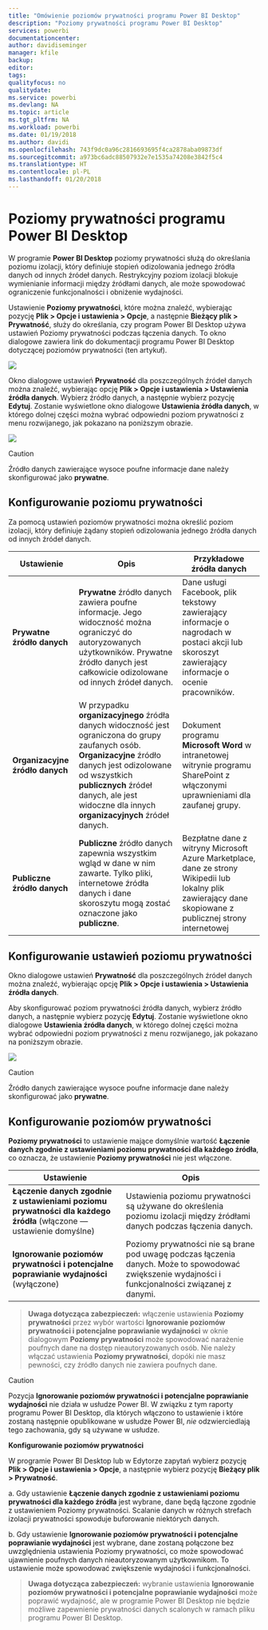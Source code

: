 ```yaml
---
title: "Omówienie poziomów prywatności programu Power BI Desktop"
description: "Poziomy prywatności programu Power BI Desktop"
services: powerbi
documentationcenter: 
author: davidiseminger
manager: kfile
backup: 
editor: 
tags: 
qualityfocus: no
qualitydate: 
ms.service: powerbi
ms.devlang: NA
ms.topic: article
ms.tgt_pltfrm: NA
ms.workload: powerbi
ms.date: 01/19/2018
ms.author: davidi
ms.openlocfilehash: 743f9dc0a96c2816693695f4ca2878aba09873df
ms.sourcegitcommit: a973bc6adc88507932e7e1535a74208e3842f5c4
ms.translationtype: HT
ms.contentlocale: pl-PL
ms.lasthandoff: 01/20/2018
---
```

# <a name="power-bi-desktop-privacy-levels"></a>Poziomy prywatności programu Power BI Desktop
W programie **Power BI Desktop** poziomy prywatności służą do określania poziomu izolacji, który definiuje stopień odizolowania jednego źródła danych od innych źródeł danych. Restrykcyjny poziom izolacji blokuje wymienianie informacji między źródłami danych, ale może spowodować ograniczenie funkcjonalności i obniżenie wydajności.

Ustawienie **Poziomy prywatności**, które można znaleźć, wybierając pozycję **Plik > Opcje i ustawienia > Opcje**, a następnie **Bieżący plik > Prywatność**, służy do określania, czy program Power BI Desktop używa ustawień Poziomy prywatności podczas łączenia danych. To okno dialogowe zawiera link do dokumentacji programu Power BI Desktop dotyczącej poziomów prywatności (ten artykuł).

![](media/desktop-privacy-levels/desktop_privacylevels1.png)

 Okno dialogowe ustawień **Prywatność** dla poszczególnych źródeł danych można znaleźć, wybierając opcję **Plik > Opcje i ustawienia > Ustawienia źródła danych**. Wybierz źródło danych, a następnie wybierz pozycję **Edytuj**. Zostanie wyświetlone okno dialogowe **Ustawienia źródła danych**, w którego dolnej części można wybrać odpowiedni poziom prywatności z menu rozwijanego, jak pokazano na poniższym obrazie.

 ![](media/desktop-privacy-levels/desktop_privacylevels2.png)

> [!CAUTION]
> Źródło danych zawierające wysoce poufne informacje dane należy skonfigurować jako **prywatne**.
> 
> 

## <a name="configure-a-privacy-level"></a>Konfigurowanie poziomu prywatności
Za pomocą ustawień poziomów prywatności można określić poziom izolacji, który definiuje żądany stopień odizolowania jednego źródła danych od innych źródeł danych.

| Ustawienie | Opis | Przykładowe źródła danych |
| --- | --- | --- |
| **Prywatne źródło danych** |**Prywatne** źródło danych zawiera poufne informacje. Jego widoczność można ograniczyć do autoryzowanych użytkowników. Prywatne źródło danych jest całkowicie odizolowane od innych źródeł danych. |Dane usługi Facebook, plik tekstowy zawierający informacje o nagrodach w postaci akcji lub skoroszyt zawierający informacje o ocenie pracowników. |
| **Organizacyjne źródło danych** |W przypadku **organizacyjnego** źródła danych widoczność jest ograniczona do grupy zaufanych osób. **Organizacyjne** źródło danych jest odizolowane od wszystkich **publicznych** źródeł danych, ale jest widoczne dla innych **organizacyjnych** źródeł danych. |Dokument programu **Microsoft Word** w intranetowej witrynie programu SharePoint z włączonymi uprawnieniami dla zaufanej grupy. |
| **Publiczne źródło danych** |**Publiczne** źródło danych zapewnia wszystkim wgląd w dane w nim zawarte. Tylko pliki, internetowe źródła danych i dane skoroszytu mogą zostać oznaczone jako **publiczne**. |Bezpłatne dane z witryny Microsoft Azure Marketplace, dane ze strony Wikipedii lub lokalny plik zawierający dane skopiowane z publicznej strony internetowej |

## <a name="configure-privacy-level-settings"></a>Konfigurowanie ustawień poziomu prywatności
Okno dialogowe ustawień **Prywatność** dla poszczególnych źródeł danych można znaleźć, wybierając opcję **Plik > Opcje i ustawienia > Ustawienia źródła danych**.

Aby skonfigurować poziom prywatności źródła danych, wybierz źródło danych, a następnie wybierz pozycję **Edytuj**. Zostanie wyświetlone okno dialogowe **Ustawienia źródła danych**, w którego dolnej części można wybrać odpowiedni poziom prywatności z menu rozwijanego, jak pokazano na poniższym obrazie.

![](media/desktop-privacy-levels/desktop_privacylevels2.png)

> [!CAUTION]
> Źródło danych zawierające wysoce poufne informacje dane należy skonfigurować jako **prywatne**.
> 

## <a name="configure-privacy-levels"></a>Konfigurowanie poziomów prywatności
**Poziomy prywatności** to ustawienie mające domyślnie wartość **Łączenie danych zgodnie z ustawieniami poziomu prywatności dla każdego źródła**, co oznacza, że ustawienie **Poziomy prywatności** nie jest włączone.

| Ustawienie | Opis |
| --- | --- |
| **Łączenie danych zgodnie z ustawieniami poziomu prywatności dla każdego źródła** (włączone — ustawienie domyślne) |Ustawienia poziomu prywatności są używane do określenia poziomu izolacji między źródłami danych podczas łączenia danych. |
| **Ignorowanie poziomów prywatności i potencjalne poprawianie wydajności** (wyłączone) |Poziomy prywatności nie są brane pod uwagę podczas łączenia danych. Może to spowodować zwiększenie wydajności i funkcjonalności związanej z danymi. |

> **Uwaga dotycząca zabezpieczeń:** włączenie ustawienia **Poziomy prywatności** przez wybór wartości **Ignorowanie poziomów prywatności i potencjalne poprawianie wydajności** w oknie dialogowym **Poziomy prywatności** może spowodować narażenie poufnych dane na dostęp nieautoryzowanych osób. Nie należy włączać ustawienia **Poziomy prywatności**, dopóki nie masz pewności, czy źródło danych nie zawiera poufnych dane.
> 
> 

> [!CAUTION]
> Pozycja **Ignorowanie poziomów prywatności i potencjalne poprawianie wydajności** nie działa w usłudze Power BI. W związku z tym raporty programu Power BI Desktop, dla których włączono to ustawienie i które zostaną następnie opublikowane w usłudze Power BI, *nie* odzwierciedlają tego zachowania, gdy są używane w usłudze.
> 

**Konfigurowanie poziomów prywatności**

W programie Power BI Desktop lub w Edytorze zapytań wybierz pozycję **Plik > Opcje i ustawienia > Opcje**, a następnie wybierz pozycję **Bieżący plik > Prywatność**.

a. Gdy ustawienie **Łączenie danych zgodnie z ustawieniami poziomu prywatności dla każdego źródła** jest wybrane, dane będą łączone zgodnie z ustawieniem Poziomy prywatności. Scalanie danych w różnych strefach izolacji prywatności spowoduje buforowanie niektórych danych.

b. Gdy ustawienie **Ignorowanie poziomów prywatności i potencjalne poprawianie wydajności** jest wybrane, dane zostaną połączone bez uwzględnienia ustawienia Poziomy prywatności, co może spowodować ujawnienie poufnych danych nieautoryzowanym użytkownikom. To ustawienie może spowodować zwiększenie wydajności i funkcjonalności.

> **Uwaga dotycząca zabezpieczeń:** wybranie ustawienia **Ignorowanie poziomów prywatności i potencjalne poprawianie wydajności** może poprawić wydajność, ale w programie Power BI Desktop nie będzie możliwe zapewnienie prywatności danych scalonych w ramach pliku programu Power BI Desktop.
> 
> 

